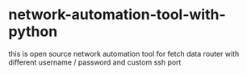 # network-automation-tool-with-python
this is open source network automation tool for fetch data router with different username / password and custom ssh port
